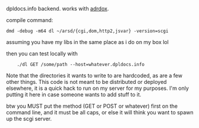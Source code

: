 dpldocs.info backend. works with [adrdox](https://github.com/adamdruppe/adrdox).

compile command:

```
dmd -debug -m64 dl ~/arsd/{cgi,dom,http2,jsvar} -version=scgi
```

assuming you have my libs in the same place as i do on my box lol

then you can test locally with

```
	./dl GET /some/path --host=whatever.dpldocs.info
```

Note that the directories it wants to write to are hardcoded, as are a few
other things. This code is not meant to be distributed or deployed elsewhere,
it is a quick hack to run on my server for my purposes. I'm only putting it
here in case someone wants to add stuff to it.

btw you MUST put the method (GET or POST or whatever) first on the command line,
and it must be all caps, or else it will think you want to spawn up the scgi server.
